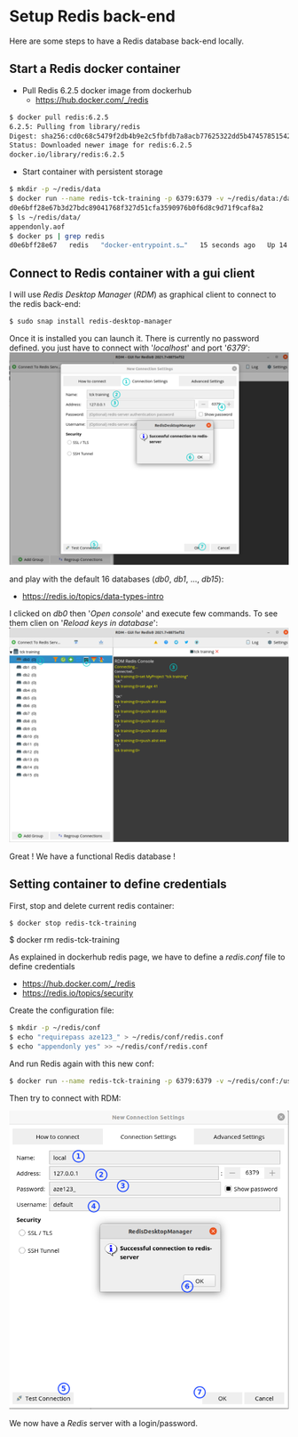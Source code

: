 # Setup Redis back-end
Here are some steps to have a Redis database back-end locally.

## Start a Redis docker container
- Pull Redis 6.2.5 docker image from dockerhub
  - https://hub.docker.com/_/redis

```bash
$ docker pull redis:6.2.5
6.2.5: Pulling from library/redis
Digest: sha256:cd0c68c5479f2db4b9e2c5fbfdb7a8acb77625322dd5b474578515422d3ddb59
Status: Downloaded newer image for redis:6.2.5
docker.io/library/redis:6.2.5
```

- Start container with persistent storage

```bash
$ mkdir -p ~/redis/data
$ docker run --name redis-tck-training -p 6379:6379 -v ~/redis/data:/data -d redis redis-server --appendonly yes
d0e6bff28e67b3d27bdc89041768f327d51cfa3590976b0f6d8c9d71f9caf8a2
$ ls ~/redis/data/
appendonly.aof
$ docker ps | grep redis
d0e6bff28e67   redis   "docker-entrypoint.s…"   15 seconds ago   Up 14 seconds   6379/tcp   redis-tck-training
```

## Connect to Redis container with a gui client
I will use _Redis Desktop Manager_ (_RDM_) as graphical client to connect to the redis back-end:

```bash
$ sudo snap install redis-desktop-manager
```
Once it is installed you can launch it. There is currently no password defined. you just have to connect with '_localhost_' and port '_6379_':
![](../.assets/rdm_connection.png)

and play with the default 16 databases (_db0_, _db1_, ..., _db15_):
- https://redis.io/topics/data-types-intro

I clicked on _db0_ then '_Open console_' and execute few commands. To see them clien on '_Reload keys in database_':
![](../.assets/rdm_console.png)

Great ! We have a functional Redis database !

## Setting container to define credentials

First, stop and delete current redis container:
```bash
$ docker stop redis-tck-training
```
$ docker rm redis-tck-training

As explained in dockerhub redis page, we have to define a _redis.conf_ file to define credentials
- https://hub.docker.com/_/redis
- https://redis.io/topics/security

Create the configuration file:
```bash
$ mkdir -p ~/redis/conf
$ echo "requirepass aze123_" > ~/redis/conf/redis.conf
$ echo "appendonly yes" >> ~/redis/conf/redis.conf
```

And run Redis again with this new conf:
```bash
$ docker run --name redis-tck-training -p 6379:6379 -v ~/redis/conf:/usr/local/etc/redis -v ~/redis/data:/data -d redis redis-server /usr/local/etc/redis/redis.conf
```

Then try to connect with RDM:

![](../.assets/rdm_pwd.png)

We now have a _Redis_ server with a login/password.
